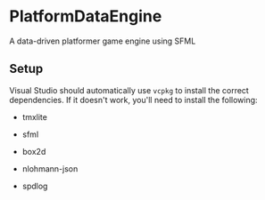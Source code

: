 # PlatformDataEngine

A data-driven platformer game engine using SFML

## Setup

Visual Studio should automatically use `vcpkg` to install the correct dependencies. If it doesn't work, you'll need to install the following:

- tmxlite

- sfml

- box2d

- nlohmann-json

- spdlog
